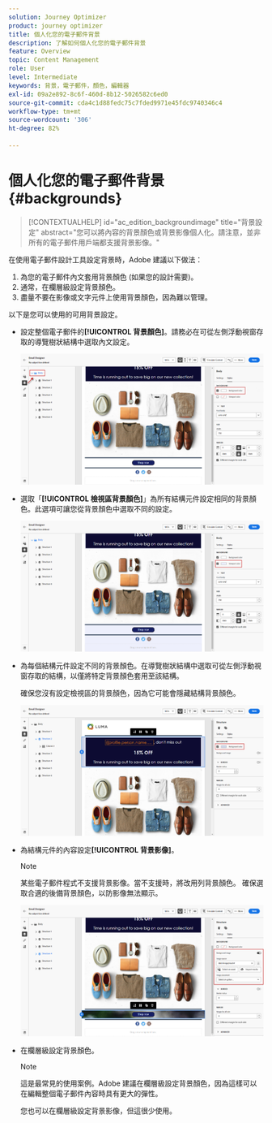 ```yaml
---
solution: Journey Optimizer
product: journey optimizer
title: 個人化您的電子郵件背景
description: 了解如何個人化您的電子郵件背景
feature: Overview
topic: Content Management
role: User
level: Intermediate
keywords: 背景，電子郵件，顏色，編輯器
exl-id: 09a2e892-8c6f-460d-8b12-5026582c6ed0
source-git-commit: cda4c1d88fedc75c7fded9971e45fdc9740346c4
workflow-type: tm+mt
source-wordcount: '306'
ht-degree: 82%

---
```


# 個人化您的電子郵件背景 {#backgrounds}

>[!CONTEXTUALHELP]
>id="ac_edition_backgroundimage"
>title="背景設定"
>abstract="您可以將內容的背景顏色或背景影像個人化。請注意，並非所有的電子郵件用戶端都支援背景影像。"

在使用電子郵件設計工具設定背景時，Adobe 建議以下做法：

1. 為您的電子郵件內文套用背景顏色 (如果您的設計需要)。
1. 通常，在欄層級設定背景顏色。
1. 盡量不要在影像或文字元件上使用背景顏色，因為難以管理。

以下是您可以使用的可用背景設定。

* 設定整個電子郵件的&#x200B;**[!UICONTROL 背景顏色]**。請務必在可從左側浮動視窗存取的導覽樹狀結構中選取內文設定。

   ![](assets/background_1.png)

* 選取「**[!UICONTROL 檢視區背景顏色]**」為所有結構元件設定相同的背景顏色。此選項可讓您從背景顏色中選取不同的設定。

   ![](assets/background_2.png)

* 為每個結構元件設定不同的背景顏色。在導覽樹狀結構中選取可從左側浮動視窗存取的結構，以僅將特定背景顏色套用至該結構。

   確保您沒有設定檢視區的背景顏色，因為它可能會隱藏結構背景顏色。

   ![](assets/background_3.png)

* 為結構元件的內容設定&#x200B;**[!UICONTROL 背景影像]**。

   >[!NOTE]
   >
   >某些電子郵件程式不支援背景影像。當不支援時，將改用列背景顏色。 確保選取合適的後備背景顏色，以防影像無法顯示。

   ![](assets/background_4.png)

* 在欄層級設定背景顏色。

   >[!NOTE]
   >
   >這是最常見的使用案例。Adobe 建議在欄層級設定背景顏色，因為這樣可以在編輯整個電子郵件內容時具有更大的彈性。

   您也可以在欄層級設定背景影像，但這很少使用。
